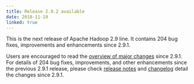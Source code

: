 ```yaml
---
title: Release 2.9.2 available
date: 2018-11-19
linked: true
---
```

<!---
  Licensed under the Apache License, Version 2.0 (the "License");
  you may not use this file except in compliance with the License.
  You may obtain a copy of the License at

   http://www.apache.org/licenses/LICENSE-2.0

  Unless required by applicable law or agreed to in writing, software
  distributed under the License is distributed on an "AS IS" BASIS,
  WITHOUT WARRANTIES OR CONDITIONS OF ANY KIND, either express or implied.
  See the License for the specific language governing permissions and
  limitations under the License. See accompanying LICENSE file.
-->

This is the next release of Apache Hadoop 2.9 line. It contains 204 bug fixes, improvements and enhancements since 2.9.1.

Users are encouraged to read the [overview of major changes][1] since 2.9.1.
For details of 204 bug fixes, improvements, and other enhancements since the previous 2.9.1 release, 
please check [release notes][2] and [changelog][3] 
 detail the changes since 2.9.1.

[1]: /docs/r2.9.2/index.html
[2]: https://hadoop.apache.org/docs/r2.9.2/hadoop-project-dist/hadoop-common/release/2.9.2/RELEASENOTES.2.9.2.html
[3]: https://hadoop.apache.org/docs/r2.9.2/hadoop-project-dist/hadoop-common/release/2.9.2/CHANGES.2.9.2.html

